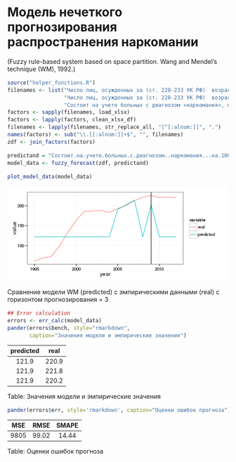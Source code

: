 # Модель нечеткого прогнозирования распространения наркомании
(Fuzzy rule-based system based on space partition. 
Wang and Mendel’s technique (WM), 1992.)



```r
source("helper_functions.R")
filenames <- list("Число лиц, осужденных за (ст. 228-233 УК РФ)  возрастная структура осужденных  14-17 лет.xlsx", 
                  "Число лиц, осужденных за (ст. 228-233 УК РФ)  возрастная структура осужденных  18-24 лет.xlsx", 
                  "Состоит на учете больных с диагнозом «наркомания», на 100 тыс. населения.xlsx")
factors <- sapply(filenames, load_xlsx)
factors <- lapply(factors, clean_xlsx_df)
filenames <- lapply(filenames, str_replace_all, "[^[:alnum:]]", ".")
names(factors) <- sub("\\.[[:alnum:]]+$", "", filenames)
zdf <- join_factors(factors)
```


```r
predictand = "Состоит.на.учете.больных.с.диагнозом..наркомания...на.100.тыс..населения"
model_data <- fuzzy_forecast(zdf, predictand)
```

```r
plot_model_data(model_data)
```

![plot of chunk cmp](figure/cmp.png) 

Сравнение модели WM (predicted) с эмпирическими данными (real) с горизонтом прогнозирования = 3

```r
## Error calculation
errors <- err_calc(model_data)
pander(errors$bench, style="rmarkdown", 
       caption="Значения модели и эмпирические значения")
```



|  predicted  |  real  |
|:-----------:|:------:|
|    121.9    | 220.9  |
|    121.9    | 221.8  |
|    121.9    | 220.2  |

Table: Значения модели и эмпирические значения

```r
pander(errors$err, style='rmarkdown', caption="Оценки ошибок прогноза")
```



|  MSE  |  RMSE  |  SMAPE  |
|:-----:|:------:|:-------:|
| 9805  | 99.02  |  14.44  |

Table: Оценки ошибок прогноза
